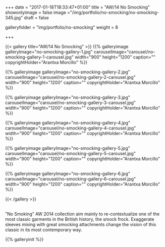 +++
date = "2017-01-18T18:33:47+01:00"
title = "AW/14 No Smocking"
showonlyimage = false
image ="/img/portfolio/no-smocking/no-smocking-345.jpg"
draft = false


galleryfolder = "img/portfolio/no-smocking"
weight = 8


+++

<!--more-->

{{< gallery title="AW/14 No Smocking" >}}
  {{% galleryimage galleryImage="no-smocking-gallery-1.jpg" carouselImage="carousel/no-smocking-gallery-1-carousel.jpg" width="900" height="1200"
  caption="" copyrightHolder="Arantxa Morcillo" %}}

  {{% galleryimage galleryImage="no-smocking-gallery-2.jpg" carouselImage="carousel/no-smocking-gallery-2-carousel.jpg" width="900" height="1200"
   caption="" copyrightHolder="Arantxa Morcillo" %}}

  {{% galleryimage galleryImage="no-smocking-gallery-3.jpg" carouselImage="carousel/no-smocking-gallery-3-carousel.jpg" width="900" height="1200"
  caption="" copyrightHolder="Arantxa Morcillo" %}}

  {{% galleryimage galleryImage="no-smocking-gallery-4.jpg" carouselImage="carousel/no-smocking-gallery-4-carousel.jpg" width="900" height="1200"
  caption="" copyrightHolder="Arantxa Morcillo" %}}

  {{% galleryimage galleryImage="no-smocking-gallery-5.jpg" carouselImage="carousel/no-smocking-gallery-5-carousel.jpg" width="900" height="1200"
  caption="" copyrightHolder="Arantxa Morcillo" %}}

  {{% galleryimage galleryImage="no-smocking-gallery-6.jpg" carouselImage="carousel/no-smocking-gallery-6-carousel.jpg" width="900" height="1200"
  caption="" copyrightHolder="Arantxa Morcillo" %}}

{{< /gallery >}}

<br/>
"No Smoking" AW 2014 collection aim mainly to re-contextualize one of the most classic garments in the British history, the smock frock. Exaggerate sleeves mixing with great smocking attachments change the vision of this classic in its most contemporary way.

{{% galleryinit %}}
